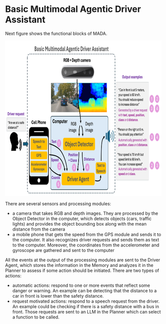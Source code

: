 # Basic Multimodal Agentic Driver Assistant


Next figure shows the functional blocks of MADA.

<img src="readme_files/esquema MADA.png" alt="MADA functional blocks" width="900" height="500" />

There are several sensors and processing modules:
- a camera that takes RGB and depth images. They are processed by the Object Detector in the computer, which detects objects (cars, traffic lights) and provides the object bounding box along with the mean distance from the camera
- a mobile phone that gets the speed from the GPS module and sends it to the computer. It also recognizes driver requests and sends them as text to the computer. Moreover, the coordinates from the accelerometer and gyroscope are gathered and sent to the computer

All the events at the output of the processing modules are sent to the Driver Agent, which stores the information in the Memory and analyzes it in the Planner to assess if some action should be initiated. There are two types of actions:
- automatic actions: respond to one or more events that reflect some danger or warning. An example can be detecting that the distance to a car in front is lower than the safety distance.
- request motivated actions: respond to a speech request from the driver. An example could be checking if there is a safety distance with a bus in front. Those requests are sent to an LLM in the Planner which can select a function to be called.

